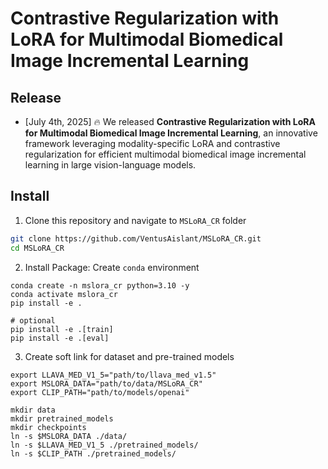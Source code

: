 # Contrastive Regularization with LoRA for Multimodal Biomedical Image Incremental Learning

## Release
- [July 4th, 2025] 🔥 We released **Contrastive Regularization with LoRA for Multimodal Biomedical Image Incremental Learning**, an innovative framework leveraging modality-specific LoRA and contrastive regularization for efficient multimodal biomedical image incremental learning in large vision-language models.

## Install

1. Clone this repository and navigate to `MSLoRA_CR` folder
```bash
git clone https://github.com/VentusAislant/MSLoRA_CR.git
cd MSLoRA_CR
```
2. Install Package: Create `conda` environment
```Shell
conda create -n mslora_cr python=3.10 -y
conda activate mslora_cr
pip install -e .

# optional
pip install -e .[train]
pip install -e .[eval]
```

3. Create soft link for dataset and pre-trained models

```shell
export LLAVA_MED_V1_5="path/to/llava_med_v1.5"
export MSLORA_DATA="path/to/data/MSLoRA_CR"
export CLIP_PATH="path/to/models/openai"

mkdir data
mkdir pretrained_models
mkdir checkpoints
ln -s $MSLORA_DATA ./data/
ln -s $LLAVA_MED_V1_5 ./pretrained_models/
ln -s $CLIP_PATH ./pretrained_models/
```
